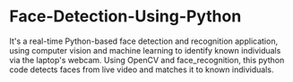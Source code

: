# Face-Detection-Using-Python
It's a real-time Python-based face detection and recognition application, using computer vision and machine learning to identify known individuals via the laptop's webcam. Using OpenCV and face_recognition, this python code detects faces from live video and matches it to known individuals.
